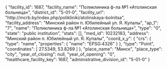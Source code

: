 {
    "facility_id": 1687,
    "facility_name": "Поликлиника ф-ла №1 «Атолинская больница»",
    "district_id": "5-01-0",
    "facility_url": "http:\/\/mcrb.by\/index.php\/polikliniki\/atolinskaya-bolnitsa",
    "facility_address": "Минский район п. Юбилейный ул. Я. Купалы",
    "ap_1": "7",
    "name": "Поликлиника ф-ла №1 «Атолинская больница»",
    "type": "0",
    "state": "public institution",
    "stats": [],
    "med_id": 10232183,
    "address": "Минский район п. Юбилейный ул. Я. Купалы",
    "coord_x_y": {
        "crs": {
            "type": "name",
            "properties": {
                "name": "EPSG:4326"
            }
        },
        "type": "Point",
        "coordinates": [
            27.5349,
            53.8269
        ]
    },
    "place_name": "Минск",
    "place_type": "city",
    "year_of_closing": null,
    "year_of_opening": "0",
    "healthcare_facility_key": 1687,
    "administrative_division_id": "5-01-0"
}